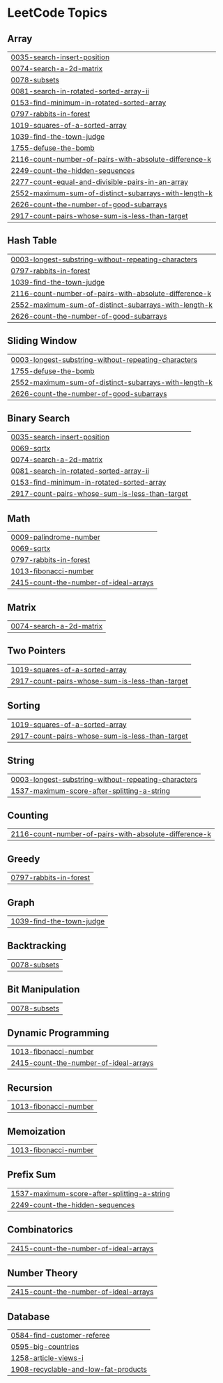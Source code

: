 

<!---LeetCode Topics Start-->
# LeetCode Topics
## Array
|  |
| ------- |
| [0035-search-insert-position](https://github.com/HIMANSHIKUSHWAHA/LeetCode/tree/master/0035-search-insert-position) |
| [0074-search-a-2d-matrix](https://github.com/HIMANSHIKUSHWAHA/LeetCode/tree/master/0074-search-a-2d-matrix) |
| [0078-subsets](https://github.com/HIMANSHIKUSHWAHA/LeetCode/tree/master/0078-subsets) |
| [0081-search-in-rotated-sorted-array-ii](https://github.com/HIMANSHIKUSHWAHA/LeetCode/tree/master/0081-search-in-rotated-sorted-array-ii) |
| [0153-find-minimum-in-rotated-sorted-array](https://github.com/HIMANSHIKUSHWAHA/LeetCode/tree/master/0153-find-minimum-in-rotated-sorted-array) |
| [0797-rabbits-in-forest](https://github.com/HIMANSHIKUSHWAHA/LeetCode/tree/master/0797-rabbits-in-forest) |
| [1019-squares-of-a-sorted-array](https://github.com/HIMANSHIKUSHWAHA/LeetCode/tree/master/1019-squares-of-a-sorted-array) |
| [1039-find-the-town-judge](https://github.com/HIMANSHIKUSHWAHA/LeetCode/tree/master/1039-find-the-town-judge) |
| [1755-defuse-the-bomb](https://github.com/HIMANSHIKUSHWAHA/LeetCode/tree/master/1755-defuse-the-bomb) |
| [2116-count-number-of-pairs-with-absolute-difference-k](https://github.com/HIMANSHIKUSHWAHA/LeetCode/tree/master/2116-count-number-of-pairs-with-absolute-difference-k) |
| [2249-count-the-hidden-sequences](https://github.com/HIMANSHIKUSHWAHA/LeetCode/tree/master/2249-count-the-hidden-sequences) |
| [2277-count-equal-and-divisible-pairs-in-an-array](https://github.com/HIMANSHIKUSHWAHA/LeetCode/tree/master/2277-count-equal-and-divisible-pairs-in-an-array) |
| [2552-maximum-sum-of-distinct-subarrays-with-length-k](https://github.com/HIMANSHIKUSHWAHA/LeetCode/tree/master/2552-maximum-sum-of-distinct-subarrays-with-length-k) |
| [2626-count-the-number-of-good-subarrays](https://github.com/HIMANSHIKUSHWAHA/LeetCode/tree/master/2626-count-the-number-of-good-subarrays) |
| [2917-count-pairs-whose-sum-is-less-than-target](https://github.com/HIMANSHIKUSHWAHA/LeetCode/tree/master/2917-count-pairs-whose-sum-is-less-than-target) |
## Hash Table
|  |
| ------- |
| [0003-longest-substring-without-repeating-characters](https://github.com/HIMANSHIKUSHWAHA/LeetCode/tree/master/0003-longest-substring-without-repeating-characters) |
| [0797-rabbits-in-forest](https://github.com/HIMANSHIKUSHWAHA/LeetCode/tree/master/0797-rabbits-in-forest) |
| [1039-find-the-town-judge](https://github.com/HIMANSHIKUSHWAHA/LeetCode/tree/master/1039-find-the-town-judge) |
| [2116-count-number-of-pairs-with-absolute-difference-k](https://github.com/HIMANSHIKUSHWAHA/LeetCode/tree/master/2116-count-number-of-pairs-with-absolute-difference-k) |
| [2552-maximum-sum-of-distinct-subarrays-with-length-k](https://github.com/HIMANSHIKUSHWAHA/LeetCode/tree/master/2552-maximum-sum-of-distinct-subarrays-with-length-k) |
| [2626-count-the-number-of-good-subarrays](https://github.com/HIMANSHIKUSHWAHA/LeetCode/tree/master/2626-count-the-number-of-good-subarrays) |
## Sliding Window
|  |
| ------- |
| [0003-longest-substring-without-repeating-characters](https://github.com/HIMANSHIKUSHWAHA/LeetCode/tree/master/0003-longest-substring-without-repeating-characters) |
| [1755-defuse-the-bomb](https://github.com/HIMANSHIKUSHWAHA/LeetCode/tree/master/1755-defuse-the-bomb) |
| [2552-maximum-sum-of-distinct-subarrays-with-length-k](https://github.com/HIMANSHIKUSHWAHA/LeetCode/tree/master/2552-maximum-sum-of-distinct-subarrays-with-length-k) |
| [2626-count-the-number-of-good-subarrays](https://github.com/HIMANSHIKUSHWAHA/LeetCode/tree/master/2626-count-the-number-of-good-subarrays) |
## Binary Search
|  |
| ------- |
| [0035-search-insert-position](https://github.com/HIMANSHIKUSHWAHA/LeetCode/tree/master/0035-search-insert-position) |
| [0069-sqrtx](https://github.com/HIMANSHIKUSHWAHA/LeetCode/tree/master/0069-sqrtx) |
| [0074-search-a-2d-matrix](https://github.com/HIMANSHIKUSHWAHA/LeetCode/tree/master/0074-search-a-2d-matrix) |
| [0081-search-in-rotated-sorted-array-ii](https://github.com/HIMANSHIKUSHWAHA/LeetCode/tree/master/0081-search-in-rotated-sorted-array-ii) |
| [0153-find-minimum-in-rotated-sorted-array](https://github.com/HIMANSHIKUSHWAHA/LeetCode/tree/master/0153-find-minimum-in-rotated-sorted-array) |
| [2917-count-pairs-whose-sum-is-less-than-target](https://github.com/HIMANSHIKUSHWAHA/LeetCode/tree/master/2917-count-pairs-whose-sum-is-less-than-target) |
## Math
|  |
| ------- |
| [0009-palindrome-number](https://github.com/HIMANSHIKUSHWAHA/LeetCode/tree/master/0009-palindrome-number) |
| [0069-sqrtx](https://github.com/HIMANSHIKUSHWAHA/LeetCode/tree/master/0069-sqrtx) |
| [0797-rabbits-in-forest](https://github.com/HIMANSHIKUSHWAHA/LeetCode/tree/master/0797-rabbits-in-forest) |
| [1013-fibonacci-number](https://github.com/HIMANSHIKUSHWAHA/LeetCode/tree/master/1013-fibonacci-number) |
| [2415-count-the-number-of-ideal-arrays](https://github.com/HIMANSHIKUSHWAHA/LeetCode/tree/master/2415-count-the-number-of-ideal-arrays) |
## Matrix
|  |
| ------- |
| [0074-search-a-2d-matrix](https://github.com/HIMANSHIKUSHWAHA/LeetCode/tree/master/0074-search-a-2d-matrix) |
## Two Pointers
|  |
| ------- |
| [1019-squares-of-a-sorted-array](https://github.com/HIMANSHIKUSHWAHA/LeetCode/tree/master/1019-squares-of-a-sorted-array) |
| [2917-count-pairs-whose-sum-is-less-than-target](https://github.com/HIMANSHIKUSHWAHA/LeetCode/tree/master/2917-count-pairs-whose-sum-is-less-than-target) |
## Sorting
|  |
| ------- |
| [1019-squares-of-a-sorted-array](https://github.com/HIMANSHIKUSHWAHA/LeetCode/tree/master/1019-squares-of-a-sorted-array) |
| [2917-count-pairs-whose-sum-is-less-than-target](https://github.com/HIMANSHIKUSHWAHA/LeetCode/tree/master/2917-count-pairs-whose-sum-is-less-than-target) |
## String
|  |
| ------- |
| [0003-longest-substring-without-repeating-characters](https://github.com/HIMANSHIKUSHWAHA/LeetCode/tree/master/0003-longest-substring-without-repeating-characters) |
| [1537-maximum-score-after-splitting-a-string](https://github.com/HIMANSHIKUSHWAHA/LeetCode/tree/master/1537-maximum-score-after-splitting-a-string) |
## Counting
|  |
| ------- |
| [2116-count-number-of-pairs-with-absolute-difference-k](https://github.com/HIMANSHIKUSHWAHA/LeetCode/tree/master/2116-count-number-of-pairs-with-absolute-difference-k) |
## Greedy
|  |
| ------- |
| [0797-rabbits-in-forest](https://github.com/HIMANSHIKUSHWAHA/LeetCode/tree/master/0797-rabbits-in-forest) |
## Graph
|  |
| ------- |
| [1039-find-the-town-judge](https://github.com/HIMANSHIKUSHWAHA/LeetCode/tree/master/1039-find-the-town-judge) |
## Backtracking
|  |
| ------- |
| [0078-subsets](https://github.com/HIMANSHIKUSHWAHA/LeetCode/tree/master/0078-subsets) |
## Bit Manipulation
|  |
| ------- |
| [0078-subsets](https://github.com/HIMANSHIKUSHWAHA/LeetCode/tree/master/0078-subsets) |
## Dynamic Programming
|  |
| ------- |
| [1013-fibonacci-number](https://github.com/HIMANSHIKUSHWAHA/LeetCode/tree/master/1013-fibonacci-number) |
| [2415-count-the-number-of-ideal-arrays](https://github.com/HIMANSHIKUSHWAHA/LeetCode/tree/master/2415-count-the-number-of-ideal-arrays) |
## Recursion
|  |
| ------- |
| [1013-fibonacci-number](https://github.com/HIMANSHIKUSHWAHA/LeetCode/tree/master/1013-fibonacci-number) |
## Memoization
|  |
| ------- |
| [1013-fibonacci-number](https://github.com/HIMANSHIKUSHWAHA/LeetCode/tree/master/1013-fibonacci-number) |
## Prefix Sum
|  |
| ------- |
| [1537-maximum-score-after-splitting-a-string](https://github.com/HIMANSHIKUSHWAHA/LeetCode/tree/master/1537-maximum-score-after-splitting-a-string) |
| [2249-count-the-hidden-sequences](https://github.com/HIMANSHIKUSHWAHA/LeetCode/tree/master/2249-count-the-hidden-sequences) |
## Combinatorics
|  |
| ------- |
| [2415-count-the-number-of-ideal-arrays](https://github.com/HIMANSHIKUSHWAHA/LeetCode/tree/master/2415-count-the-number-of-ideal-arrays) |
## Number Theory
|  |
| ------- |
| [2415-count-the-number-of-ideal-arrays](https://github.com/HIMANSHIKUSHWAHA/LeetCode/tree/master/2415-count-the-number-of-ideal-arrays) |
## Database
|  |
| ------- |
| [0584-find-customer-referee](https://github.com/HIMANSHIKUSHWAHA/LeetCode/tree/master/0584-find-customer-referee) |
| [0595-big-countries](https://github.com/HIMANSHIKUSHWAHA/LeetCode/tree/master/0595-big-countries) |
| [1258-article-views-i](https://github.com/HIMANSHIKUSHWAHA/LeetCode/tree/master/1258-article-views-i) |
| [1908-recyclable-and-low-fat-products](https://github.com/HIMANSHIKUSHWAHA/LeetCode/tree/master/1908-recyclable-and-low-fat-products) |
<!---LeetCode Topics End-->